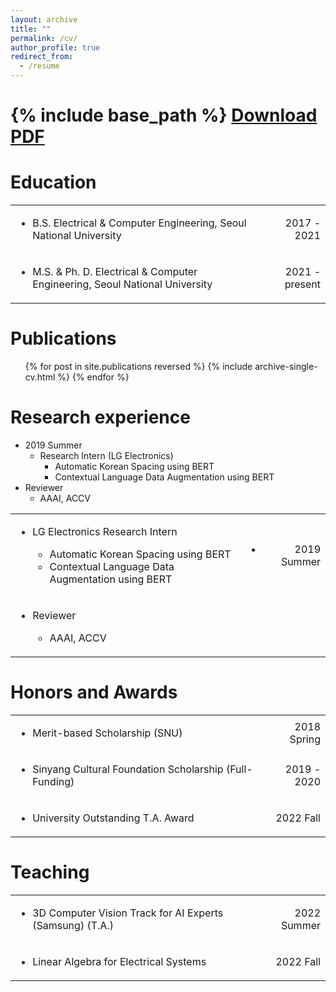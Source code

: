 ```yaml
---
layout: archive
title: ""
permalink: /cv/
author_profile: true
redirect_from:
  - /resume
---
```


{% include base_path %}
[Download PDF](https://drive.google.com/file/d/1cYrso-3yTI4zXRE-fMBS-h9wXz7oDSxL/view?usp=sharing)
======

Education
======
<table>
  <tr>
    <td align='left'> <ul><li>B.S. Electrical & Computer Engineering, Seoul National University</li></ul> </td>
    <td align='right'> 2017 - 2021 </td>
  </tr>
  <tr>
    <td align='left'> <ul><li>M.S. & Ph. D. Electrical & Computer Engineering, Seoul National University</li></ul> </td>
    <td align='right'> 2021 - present </td>
  </tr>
</table>

Publications
======
  <ul>{% for post in site.publications reversed %}
    {% include archive-single-cv.html %}
  {% endfor %}</ul>


Research experience
======
* 2019 Summer
  * Research Intern (LG Electronics)
    * Automatic Korean Spacing using BERT
    * Contextual Language Data Augmentation using BERT
* Reviewer
  * AAAI, ACCV

<table>
  <tr>
    <td align='left'><ul>
      <li> LG Electronics Research Intern</li>
      <ul>
        <li>Automatic Korean Spacing using BERT</li>
        <li>Contextual Language Data Augmentation using BERT</li>
      </ul>
    </ul></td>
    <td align='right'> <ul><li> 2019 Summer</li></ul></td>
  </tr>
  <tr>
    <td align='left'><ul>
      <li>Reviewer</li>
      <ul>
        <li>AAAI, ACCV</li>
    </ul></td>
    <td align='right'></td>
  </tr>
</table>

Honors and Awards
======
<table>
  <tr>
    <td align='left'> <ul><li>Merit-based Scholarship (SNU)</li></ul> </td>
    <td align='right'> 2018 Spring </td>
  </tr>
  <tr>
    <td align='left'> <ul><li>Sinyang Cultural Foundation Scholarship (Full-Funding)</li></ul> </td>
    <td align='right'> 2019 - 2020 </td>
  </tr>
  <tr>
    <td align='left'> <ul><li>University Outstanding T.A. Award</li></ul> </td>
    <td align='right'> 2022 Fall </td>
  </tr>
</table>

Teaching
======
<table>
  <tr>
    <td align='left'> <ul><li>3D Computer Vision Track for AI Experts (Samsung) (T.A.)</li></ul> </td>
    <td align='right'> 2022 Summer </td>
  </tr>
  <tr>
    <td align='left'> <ul><li>Linear Algebra for Electrical Systems</li></ul> </td>
    <td align='right'> 2022 Fall </td>
  </tr>
</table>